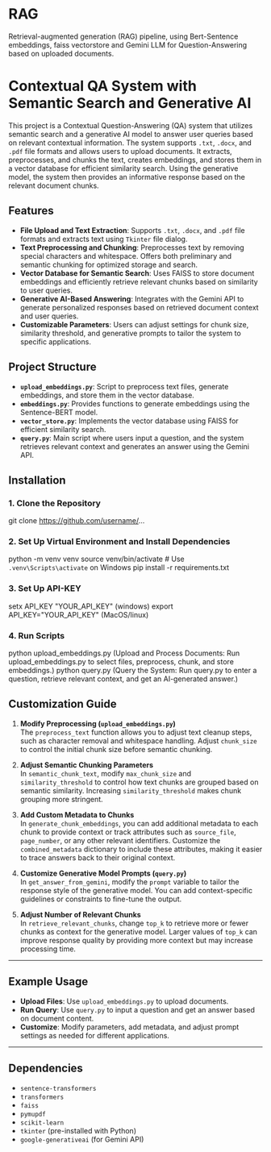 # RAG
Retrieval-augmented generation (RAG) pipeline, using Bert-Sentence embeddings, faiss vectorstore and Gemini  LLM for Question-Answering based on uploaded documents. 

# Contextual QA System with Semantic Search and Generative AI

This project is a Contextual Question-Answering (QA) system that utilizes semantic search and a generative AI model to answer user queries based on relevant contextual information. The system supports `.txt`, `.docx`, and `.pdf` file formats and allows users to upload documents. It extracts, preprocesses, and chunks the text, creates embeddings, and stores them in a vector database for efficient similarity search. Using the generative model, the system then provides an informative response based on the relevant document chunks.

## Features

- **File Upload and Text Extraction**: Supports `.txt`, `.docx`, and `.pdf` file formats and extracts text using `Tkinter` file dialog.
- **Text Preprocessing and Chunking**: Preprocesses text by removing special characters and whitespace. Offers both preliminary and semantic chunking for optimized storage and search.
- **Vector Database for Semantic Search**: Uses FAISS to store document embeddings and efficiently retrieve relevant chunks based on similarity to user queries.
- **Generative AI-Based Answering**: Integrates with the Gemini API to generate personalized responses based on retrieved document context and user queries.
- **Customizable Parameters**: Users can adjust settings for chunk size, similarity threshold, and generative prompts to tailor the system to specific applications.

## Project Structure

- **`upload_embeddings.py`**: Script to preprocess text files, generate embeddings, and store them in the vector database.
- **`embeddings.py`**: Provides functions to generate embeddings using the Sentence-BERT model.
- **`vector_store.py`**: Implements the vector database using FAISS for efficient similarity search.
- **`query.py`**: Main script where users input a question, and the system retrieves relevant context and generates an answer using the Gemini API.

## Installation

### 1. Clone the Repository

git clone https://github.com/username/...

### 2. Set Up Virtual Environment and Install Dependencies
python -m venv venv
source venv/bin/activate  # Use `.venv\Scripts\activate` on Windows
pip install -r requirements.txt

### 3. Set Up API-KEY
setx API_KEY "YOUR_API_KEY" (windows)
export API_KEY="YOUR_API_KEY" (MacOS/linux)

### 4. Run Scripts
python upload_embeddings.py (Upload and Process Documents: Run upload_embeddings.py to select files, preprocess, chunk, and store embeddings.)
python query.py (Query the System: Run query.py to enter a question, retrieve relevant context, and get an AI-generated answer.)

## Customization Guide

1. **Modify Preprocessing (`upload_embeddings.py`)**  
   The `preprocess_text` function allows you to adjust text cleanup steps, such as character removal and whitespace handling. Adjust `chunk_size` to control the initial chunk size before semantic chunking.

2. **Adjust Semantic Chunking Parameters**  
   In `semantic_chunk_text`, modify `max_chunk_size` and `similarity_threshold` to control how text chunks are grouped based on semantic similarity. Increasing `similarity_threshold` makes chunk grouping more stringent.

3. **Add Custom Metadata to Chunks**  
   In `generate_chunk_embeddings`, you can add additional metadata to each chunk to provide context or track attributes such as `source_file`, `page_number`, or any other relevant identifiers. Customize the `combined_metadata` dictionary to include these attributes, making it easier to trace answers back to their original context.

4. **Customize Generative Model Prompts (`query.py`)**  
   In `get_answer_from_gemini`, modify the `prompt` variable to tailor the response style of the generative model. You can add context-specific guidelines or constraints to fine-tune the output.

5. **Adjust Number of Relevant Chunks**  
   In `retrieve_relevant_chunks`, change `top_k` to retrieve more or fewer chunks as context for the generative model. Larger values of `top_k` can improve response quality by providing more context but may increase processing time.

---

## Example Usage

- **Upload Files**: Use `upload_embeddings.py` to upload documents.
- **Run Query**: Use `query.py` to input a question and get an answer based on document content.
- **Customize**: Modify parameters, add metadata, and adjust prompt settings as needed for different applications.

---

## Dependencies

- `sentence-transformers`
- `transformers`
- `faiss`
- `pymupdf`
- `scikit-learn`
- `tkinter` (pre-installed with Python)
- `google-generativeai` (for Gemini API)



 
